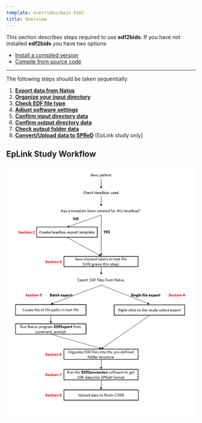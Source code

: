```yaml
---
template: overrides/main.html
title: Overview
---
```


This section describes steps required to use **edf2bids**. If you have not installed **edf2bids** you have two options:

  * [Install a compiled version](../installation.html#obtain-pre-compiled-versions)
  * [Compile from source code](../installation.html#compile-from-source)

---

The following steps should be taken sequentially:

1. [**Export data from Natus**](03_natus_export.html)
2. [**Organize your input directory**](04_input_dir_setup.html#input-directory-setup)
3. [**Check EDF file type**](05_check_edf_type.html)
4. [**Adjust software settings**](06_edf2bids_settings.html#adjusting-metadata-settings)
5. [**Confirm input directory data**](07_run_conversion.html#input-directory-selection)
6. [**Confirm output directory data**](07_run_conversion.html#output-directory-selection)
7. [**Check output folder data**](08_output_structure.html#bids-output-folder-structure)
8. [**Convert/Upload data to SPReD**](09_spred_upload.html#convert-bids-to-spred-format) \[EpLink study only\]

## EpLink Study Workflow

<center><img src="../img/workflow.png" alt="drawing"/></center>
